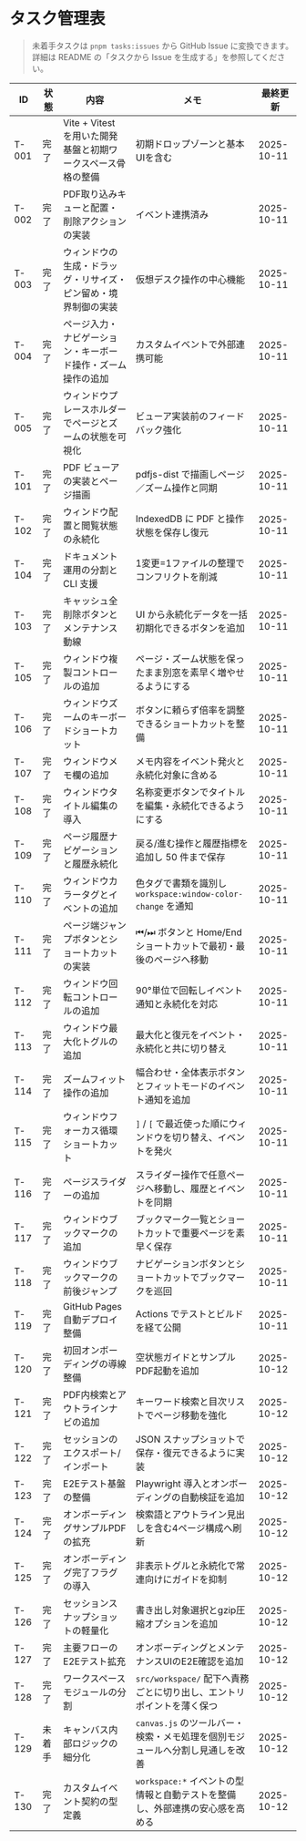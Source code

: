 # タスク管理表

> 未着手タスクは `pnpm tasks:issues` から GitHub Issue に変換できます。詳細は README の「タスクから Issue を生成する」を参照してください。

| ID | 状態 | 内容 | メモ | 最終更新 |
| --- | --- | --- | --- | --- |
| T-001 | 完了 | Vite + Vitest を用いた開発基盤と初期ワークスペース骨格の整備 | 初期ドロップゾーンと基本UIを含む | 2025-10-11 |
| T-002 | 完了 | PDF取り込みキューと配置・削除アクションの実装 | イベント連携済み | 2025-10-11 |
| T-003 | 完了 | ウィンドウの生成・ドラッグ・リサイズ・ピン留め・境界制御の実装 | 仮想デスク操作の中心機能 | 2025-10-11 |
| T-004 | 完了 | ページ入力・ナビゲーション・キーボード操作・ズーム操作の追加 | カスタムイベントで外部連携可能 | 2025-10-11 |
| T-005 | 完了 | ウィンドウプレースホルダーでページとズームの状態を可視化 | ビューア実装前のフィードバック強化 | 2025-10-11 |
| T-101 | 完了 | PDF ビューアの実装とページ描画 | pdfjs-dist で描画しページ／ズーム操作と同期 | 2025-10-11 |
| T-102 | 完了 | ウィンドウ配置と閲覧状態の永続化 | IndexedDB に PDF と操作状態を保存し復元 | 2025-10-11 |
| T-104 | 完了 | ドキュメント運用の分割と CLI 支援 | 1変更=1ファイルの整理でコンフリクトを削減 | 2025-10-11 |
| T-103 | 完了 | キャッシュ全削除ボタンとメンテナンス動線 | UI から永続化データを一括初期化できるボタンを追加 | 2025-10-11 |
| T-105 | 完了 | ウィンドウ複製コントロールの追加 | ページ・ズーム状態を保ったまま別窓を素早く増やせるようにする | 2025-10-11 |
| T-106 | 完了 | ウィンドウズームのキーボードショートカット | ボタンに頼らず倍率を調整できるショートカットを整備 | 2025-10-11 |
| T-107 | 完了 | ウィンドウメモ欄の追加 | メモ内容をイベント発火と永続化対象に含める | 2025-10-11 |
| T-108 | 完了 | ウィンドウタイトル編集の導入 | 名称変更ボタンでタイトルを編集・永続化できるようにする | 2025-10-11 |
| T-109 | 完了 | ページ履歴ナビゲーションと履歴永続化 | 戻る/進む操作と履歴指標を追加し 50 件まで保存 | 2025-10-11 |
| T-110 | 完了 | ウィンドウカラータグとイベントの追加 | 色タグで書類を識別し `workspace:window-color-change` を通知 | 2025-10-11 |
| T-111 | 完了 | ページ端ジャンプボタンとショートカットの実装 | ⏮/⏭ ボタンと Home/End ショートカットで最初・最後のページへ移動 | 2025-10-11 |
| T-112 | 完了 | ウィンドウ回転コントロールの追加 | 90°単位で回転しイベント通知と永続化を対応 | 2025-10-11 |
| T-113 | 完了 | ウィンドウ最大化トグルの追加 | 最大化と復元をイベント・永続化と共に切り替え | 2025-10-11 |
| T-114 | 完了 | ズームフィット操作の追加 | 幅合わせ・全体表示ボタンとフィットモードのイベント通知を追加 | 2025-10-11 |
| T-115 | 完了 | ウィンドウフォーカス循環ショートカット | `]` / `[` で最近使った順にウィンドウを切り替え、イベントを発火 | 2025-10-11 |
| T-116 | 完了 | ページスライダーの追加 | スライダー操作で任意ページへ移動し、履歴とイベントを同期 | 2025-10-11 |
| T-117 | 完了 | ウィンドウブックマークの追加 | ブックマーク一覧とショートカットで重要ページを素早く保存 | 2025-10-11 |
| T-118 | 完了 | ウィンドウブックマークの前後ジャンプ | ナビゲーションボタンとショートカットでブックマークを巡回 | 2025-10-11 |
| T-119 | 完了 | GitHub Pages 自動デプロイ整備 | Actions でテストとビルドを経て公開 | 2025-10-11 |
| T-120 | 完了 | 初回オンボーディングの導線整備 | 空状態ガイドとサンプルPDF起動を追加 | 2025-10-12 |
| T-121 | 完了 | PDF内検索とアウトラインナビの追加 | キーワード検索と目次リストでページ移動を強化 | 2025-10-12 |
| T-122 | 完了 | セッションのエクスポート/インポート | JSON スナップショットで保存・復元できるように実装 | 2025-10-12 |
| T-123 | 完了 | E2Eテスト基盤の整備 | Playwright 導入とオンボーディングの自動検証を追加 | 2025-10-12 |
| T-124 | 完了 | オンボーディングサンプルPDFの拡充 | 検索語とアウトライン見出しを含む4ページ構成へ刷新 | 2025-10-12 |
| T-125 | 完了 | オンボーディング完了フラグの導入 | 非表示トグルと永続化で常連向けにガイドを抑制 | 2025-10-12 |
| T-126 | 完了 | セッションスナップショットの軽量化 | 書き出し対象選択とgzip圧縮オプションを追加 | 2025-10-12 |
| T-127 | 完了 | 主要フローのE2Eテスト拡充 | オンボーディングとメンテナンスUIのE2E確認を追加 | 2025-10-12 |
| T-128 | 完了 | ワークスペースモジュールの分割 | `src/workspace/` 配下へ責務ごとに切り出し、エントリポイントを薄く保つ | 2025-10-12 |
| T-129 | 未着手 | キャンバス内部ロジックの細分化 | `canvas.js` のツールバー・検索・メモ処理を個別モジュールへ分割し見通しを改善 | 2025-10-12 |
| T-130 | 完了 | カスタムイベント契約の型定義 | `workspace:*` イベントの型情報と自動テストを整備し、外部連携の安心感を高める | 2025-10-12 |
